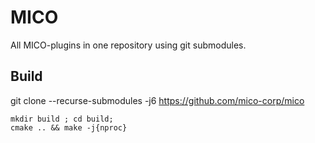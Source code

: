 # MICO 

All MICO-plugins in one repository using git submodules.

## Build 

git clone --recurse-submodules -j6 https://github.com/mico-corp/mico

```
mkdir build ; cd build;
cmake .. && make -j{nproc}
```